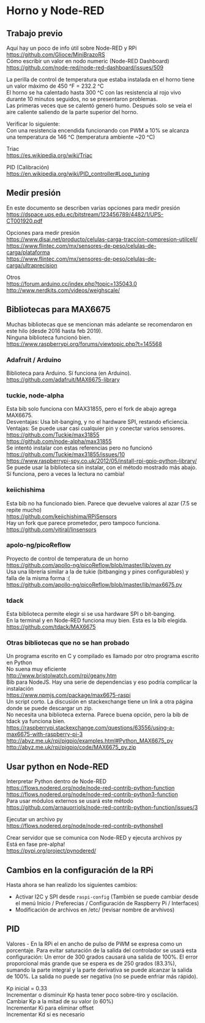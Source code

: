 # Horno y Node-RED

## Trabajo previo
Aquí hay un poco de info útil sobre Node-RED y RPi  
https://github.com/Glioce/MiniBrazoRS  
Cómo escribir un valor en nodo numeric (Node-RED Dashboard)  
https://github.com/node-red/node-red-dashboard/issues/509  

La perilla de control de temperatura que estaba instalada en el horno tiene un valor máximo de
450 ^F = 232.2 ^C  
El horno se ha calentado hasta 300 ^C con las resistencia al rojo vivo durante 10 minutos seguidos,
no se presentaron problemas.  
Las primeras veces que se calentó generó humo. Después solo se veía el aire caliente saliendo de
la parte superior del horno.

Verificar lo siguiente:  
Con una resistencia encendida funcionando con PWM a 10% se alcanza una temperatura de 146 ^C (temperatura ambiente ~20 ^C)

Triac  
https://es.wikipedia.org/wiki/Triac  

PID (Calibración)  
https://en.wikipedia.org/wiki/PID_controller#Loop_tuning  

## Medir presión  
En este documento se describen varias opciones para medir presión  
https://dspace.ups.edu.ec/bitstream/123456789/4482/1/UPS-CT001920.pdf  

Opciones para medir presión  
https://www.disai.net/producto/celulas-carga-traccion-compresion-utilcell/  
https://www.flintec.com/mx/sensores-de-peso/celulas-de-carga/plataforma  
https://www.flintec.com/mx/sensores-de-peso/celulas-de-carga/ultraprecision  

Otros  
https://forum.arduino.cc/index.php?topic=135043.0  
http://www.nerdkits.com/videos/weighscale/  


## Bibliotecas para MAX6675
Muchas bibliotecas que se mencionan más adelante se recomendaron en este hilo (desde 2016 hasta feb 2019).  
Ninguna biblioteca funcionó bien.  
https://www.raspberrypi.org/forums/viewtopic.php?t=145568  

### Adafruit / Arduino
Biblioteca para Arduino. Sí funciona (en Arduino).  
https://github.com/adafruit/MAX6675-library  

### tuckie, node-alpha
Esta bib solo funciona con MAX31855, pero el fork de abajo agrega MAX6675.  
Desventajas: Usa bit-banging, y no el hardware SPI, restando eficiencia.  
Ventajas: Se puede usar casi cualquier pin y conectar varios sensores.  
https://github.com/Tuckie/max31855  
https://github.com/node-alpha/max31855  
Se intentó instalar con estas referencias pero no funcionó  
https://github.com/Tuckie/max31855/issues/10  
https://www.raspberrypi-spy.co.uk/2012/05/install-rpi-gpio-python-library/  
Se puede usar la biblioteca sin instalar, con el método mostrado más abajo.  
Sí funciona, pero a veces la lectura no cambia!  

### keiichishima
Esta bib no ha funcionado bien.
Parece que devuelve valores al azar (7.5 se repite mucho)  
https://github.com/keiichishima/RPiSensors  
Hay un fork que parece prometedor, pero tampoco funciona.  
https://github.com/vitiral/linsensors  

### apolo-ng/picoReflow
Proyecto de control de temperatura de un horno  
https://github.com/apollo-ng/picoReflow/blob/master/lib/oven.py  
Usa una librería similar a la de tukie (bitbanging y pines configurables) y falla de la misma forma :(  
https://github.com/apollo-ng/picoReflow/blob/master/lib/max6675.py

### tdack
Esta biblioteca permite elegir si se usa hardware SPI o bit-banging.  
En la terminal y en Node-RED funciona muy bien. Esta es la bib elegida.  
https://github.com/tdack/MAX6675  

### Otras bibliotecas que no se han probado  
Un programa escrito en C y compilado es llamado por otro programa escrito en Python  
No suena muy eficiente  
http://www.bristolwatch.com/rpi/geany.htm  
Bib para NodeJS. Hay una serie de dependencias y eso podría complicar la instalación  
https://www.npmjs.com/package/max6675-raspi  
Un script corto. La discusión en stackexchange tiene un link a otra página donde se puede descargar un zip.  
No necesita una biblioteca externa. Parece buena opción, pero la bib de tdack ya funciona bien.  
https://raspberrypi.stackexchange.com/questions/63556/using-a-max6675-with-raspberry-pi-3  
http://abyz.me.uk/rpi/pigpio/examples.html#Python_MAX6675_py  
http://abyz.me.uk/rpi/pigpio/code/MAX6675_py.zip  

## Usar python en Node-RED
Interpretar Python dentro de Node-RED  
https://flows.nodered.org/node/node-red-contrib-python-function  
https://flows.nodered.org/node/node-red-contrib-python3-function  
Para usar módulos externos se usará este método  
https://github.com/arnauorriols/node-red-contrib-python-function/issues/3  

Ejecutar un archivo py  
https://flows.nodered.org/node/node-red-contrib-pythonshell

Crear servidor que se comunica con Node-RED y ejecuta archivos py  
Está en fase pre-alpha!  
https://pypi.org/project/pynodered/  

## Cambios en la configuración de la RPi
Hasta ahora se han realizdo los siguientes cambios:  
+ Activar I2C y SPI desde `raspi-config` (También se puede cambiar desde el menú Inicio / Preferecias / Configuración de Raspberry Pi / Interfaces)  
+ Modificación de archivos en /etc/ (revisar nombre de arvhivos)  

## PID
Valores - En la RPi el en ancho de pulso de PWM se expresa como un porcentaje. Para evitar saturación de la salida del controlador se usará esta configuración: Un error de 300 grados causará una salida de 100%. El error proporcional más grande que se espera es de 250 grados (83.3%), sumando la parte integral y la parte derivativa se puede alcanzar la salida de 100%. La salida no puede ser negativa (no se puede enfriar más rápido).  

Kp inicial = 0.33  
Incrementar o disminuir Kp hasta tener poco sobre-tiro y oscilación.  
Cambiar Kp a la mitad de su valor (o 60%)  
Incrementar Ki para eliminar offset  
Incrementar Kd si es necesario  

